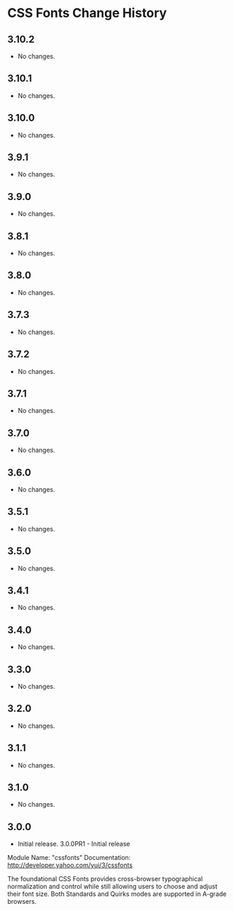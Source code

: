 CSS Fonts Change History
========================

3.10.2
------

* No changes.

3.10.1
------

* No changes.

3.10.0
------

* No changes.

3.9.1
-----

* No changes.

3.9.0
-----

* No changes.

3.8.1
-----

* No changes.

3.8.0
-----

* No changes.

3.7.3
-----

* No changes.

3.7.2
-----

* No changes.

3.7.1
-----

* No changes.

3.7.0
-----

* No changes.

3.6.0
-----

  * No changes.

3.5.1
-----

  * No changes.

3.5.0
-----
  * No changes.


3.4.1
-----
  * No changes.


3.4.0
-----
  * No changes.


3.3.0
-----
  * No changes.


3.2.0
-----
  * No changes.


3.1.1
-----
  * No changes.


3.1.0
-----
  * No changes.

3.0.0
-----
  * Initial release.
3.0.0PR1 - Initial release

Module Name: "cssfonts"
Documentation: http://developer.yahoo.com/yui/3/cssfonts

The foundational CSS Fonts provides cross-browser
typographical normalization and control while still
allowing users to choose and adjust their font size.
Both Standards and Quirks modes are supported in A-grade browsers.
